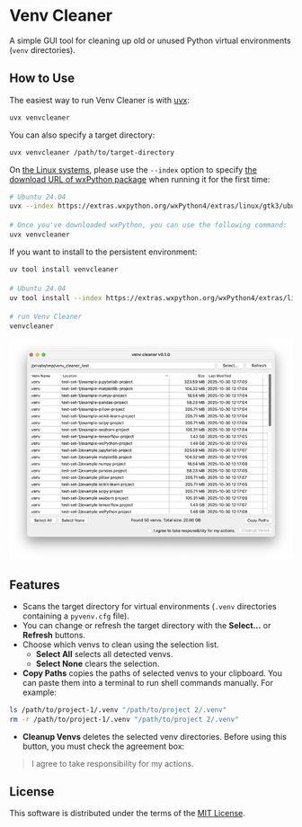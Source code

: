 # Venv Cleaner

A simple GUI tool for cleaning up old or unused Python virtual environments (`venv` directories).

## How to Use

The easiest way to run Venv Cleaner is with [uvx](https://docs.astral.sh/uv/guides/tools/):

```bash
uvx venvcleaner
```

You can also specify a target directory:

```bash
uvx venvcleaner /path/to/target-directory
```

On [the Linux systems](https://wxpython.org/pages/downloads/index.html), please use the `--index` option to specify [the download URL of wxPython package](https://extras.wxpython.org/wxPython4/extras/linux/) when running it for the first time:

```bash
# Ubuntu 24.04
uvx --index https://extras.wxpython.org/wxPython4/extras/linux/gtk3/ubuntu-24.04 venvcleaner

# Once you've downloaded wxPython, you can use the following command:
uvx venvcleaner
```

If you want to install to the persistent environment:

```bash
uv tool install venvcleaner

# Ubuntu 24.04
uv tool install --index https://extras.wxpython.org/wxPython4/extras/linux/gtk3/ubuntu-24.04 venvcleaner

# run Venv Cleaner
venvcleaner
```

![screenshot](https://raw.githubusercontent.com/yamakox/VenvCleaner/main/screenshot.png)

## Features

- Scans the target directory for virtual environments (`.venv` directories containing a `pyvenv.cfg` file).
- You can change or refresh the target directory with the __Select...__ or __Refresh__ buttons.
- Choose which venvs to clean using the selection list.
  - __Select All__ selects all detected venvs.
  - __Select None__ clears the selection.
- __Copy Paths__ copies the paths of selected venvs to your clipboard.
You can paste them into a terminal to run shell commands manually. For example:

```bash
ls /path/to/project-1/.venv "/path/to/project 2/.venv"
rm -r /path/to/project-1/.venv "/path/to/project 2/.venv"
```

- __Cleanup Venvs__ deletes the selected venv directories.
Before using this button, you must check the agreement box:

> I agree to take responsibility for my actions.

## License

This software is distributed under the terms of the [MIT License](https://raw.githubusercontent.com/yamakox/VenvCleaner/main/LICENSE).
